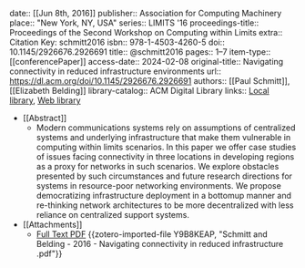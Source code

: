date:: [[Jun 8th, 2016]]
publisher:: Association for Computing Machinery
place:: "New York, NY, USA"
series:: LIMITS '16
proceedings-title:: Proceedings of the Second Workshop on Computing within Limits
extra:: Citation Key: schmitt2016
isbn:: 978-1-4503-4260-5
doi:: 10.1145/2926676.2926691
title:: @schmitt2016
pages:: 1–7
item-type:: [[conferencePaper]]
access-date:: 2024-02-08
original-title:: Navigating connectivity in reduced infrastructure environments
url:: https://dl.acm.org/doi/10.1145/2926676.2926691
authors:: [[Paul Schmitt]], [[Elizabeth Belding]]
library-catalog:: ACM Digital Library
links:: [Local library](zotero://select/groups/2386895/items/FJ5344UD), [Web library](https://www.zotero.org/groups/2386895/items/FJ5344UD)

- [[Abstract]]
	- Modern communications systems rely on assumptions of centralized systems and underlying infrastructure that make them vulnerable in computing within limits scenarios. In this paper we offer case studies of issues facing connectivity in three locations in developing regions as a proxy for networks in such scenarios. We explore obstacles presented by such circumstances and future research directions for systems in resource-poor networking environments. We propose democratizing infrastructure deployment in a bottomup manner and re-thinking network architectures to be more decentralized with less reliance on centralized support systems.
- [[Attachments]]
	- [Full Text PDF](https://dl.acm.org/doi/pdf/10.1145/2926676.2926691) {{zotero-imported-file Y9B8KEAP, "Schmitt and Belding - 2016 - Navigating connectivity in reduced infrastructure .pdf"}}